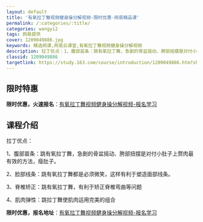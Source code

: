 ```yaml
---
layout: default
title: '有氧拉丁舞视频健身操分解视频-限时优惠-网易精品课'
permalink: /:categories/:title/
categories: wangyi2
tags: 网易提供
cover: 1209049886.jpg
keywords: 精选网课,网易云课堂,有氧拉丁舞视频健身操分解视频
description: 拉丁优点：1、腹部苗条：跳有氧拉丁舞，急剧的骨盆摇动、胯部扭摆是对付小肚子上赘肉最有效的方法，瘦肚子。2、脸部线条：跳有
classid: 1209049886
targetlink: https://study.163.com/course/introduction/1209049886.htm?share=1&shareId=1025206652&utm_campaign=share&utm_medium=iphoneShare&utm_source=&utm_u=1025206652
---
```


## 限时特惠

**限时优惠，火速报名**：[有氧拉丁舞视频健身操分解视频-报名学习](https://study.163.com/course/introduction/1209049886.htm?share=1&shareId=1025206652&utm_campaign=share&utm_medium=iphoneShare&utm_source=&utm_u=1025206652)

## 课程介绍

拉丁优点：

1、腹部苗条：跳有氧拉丁舞，急剧的骨盆摇动、胯部扭摆是对付小肚子上赘肉最有效的方法，瘦肚子。

2、脸部线条：跳有氧拉丁舞都是必须微笑，这样有利于塑造面部线条。

3、脊椎矫正：跳有氧拉丁舞，有利于矫正脊椎弯曲等问题

4、肌肉弹性：跳拉丁舞使肌肉运用完美的组合

**限时优惠，报名地址**：[有氧拉丁舞视频健身操分解视频-报名学习](https://study.163.com/course/introduction/1209049886.htm?share=1&shareId=1025206652&utm_campaign=share&utm_medium=iphoneShare&utm_source=&utm_u=1025206652)

